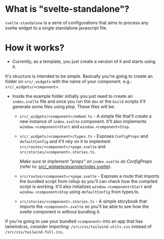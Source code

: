 # What is "svelte-standalone"?

`svelte-standalone` is a serie of configurations that aims to process any svelte widget to a single standalone javascript file.

# How it works?

- Currently, as a template, you just create a version of it and starts using it.

It's structure is intended to be simple. Basically you're going to create an folder on `src/_widgets` with the name of your component. e.g.: `src/_widgets/<component>`. 
- Inside the example folder initially you just need to create an `index.svelte` file and once you run the `dev` or the `build` scripts it'll generate some files using plop. These files will be:
  - `src/_widgets/<component>/embed.ts` - A simple file that'll create a new instance of `index.svelte` component. It'll also implements `window.<component>Start` and `window.<component>Stop`.  
  - `src/_widgets/<component>/types.ts` - Exposes `ConfigProps` and `defaultConfig` and it'll rely on it to implement `src/routes/<component>/+page.svelte` and `src/stories/<component>.stories.ts`. 
   
    _Make sure to implement "props" on `index.svelte` as ConfigProps_ (refer to: [src/_widgets/example/index.svelte](https://github.com/brenoliradev/svelte-standalone/blob/main/src/_widgets/example/index.svelte#L4)).
  - `src/routes/<component>/+page.svelte` -  Exposes a route that imports the bundled script from rollup so you'll can check how the compiled script is working. It'll also initializes `window.<component>Start` and `window.<component>Stop` using `defaultConfig` from types.ts.
  - `src/stories/<component>.stories.ts` -  A simple storybook that imports the `<component>.svelte` so you'll be able to see how the svelte component is without bundling it. 

If you're going to use your bundled `<component>` into an app that has tailwindcss, consider importing: `/src/css/tailwind-utils.css` instead of `/src/css/tailwind-full.css`.
